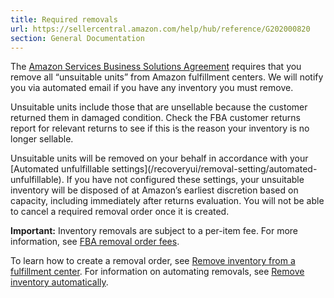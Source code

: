 ```yaml
---
title: Required removals
url: https://sellercentral.amazon.com/help/hub/reference/G202000820
section: General Documentation
---
```


The [Amazon Services Business Solutions
Agreement](/gp/seller/registration/participationAgreement.html) requires that
you remove all “unsuitable units” from Amazon fulfillment centers. We will
notify you via automated email if you have any inventory you must remove.  
  
Unsuitable units include those that are unsellable because the customer
returned them in damaged condition. Check the FBA customer returns report for
relevant returns to see if this is the reason your inventory is no longer
sellable.

Unsuitable units will be removed on your behalf in accordance with your
[Automated unfulfillable settings](/recoveryui/removal-setting/automated-
unfulfillable). If you have not configured these settings, your unsuitable
inventory will be disposed of at Amazon’s earliest discretion based on
capacity, including immediately after returns evaluation. You will not be able
to cancel a required removal order once it is created.

**Important:** Inventory removals are subject to a per-item fee. For more
information, see [FBA removal order fees](/gp/help/200685050).

To learn how to create a removal order, see [Remove inventory from a
fulfillment center](/gp/help/G201436560). For information on automating
removals, see [Remove inventory automatically](/gp/help/200678710).

